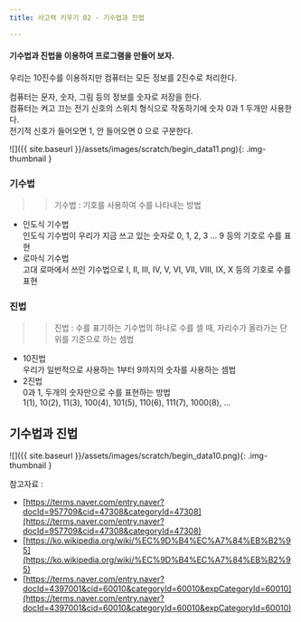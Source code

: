 ```yaml
---
title: 사고력 키우기 02 - 기수법과 진법

---
```


#### 기수법과 진법을 이용하여 프로그램을 만들어 보자.    
우리는 10진수를 이용하지만 컴퓨터는 모든 정보를 2진수로 처리한다.    
    

컴퓨터는 문자, 숫자, 그림 등의 정보를 숫자로 저장을 한다.    
컴퓨터는 켜고 끄는 전기 신호의 스위치 형식으로 작동하기에 숫자 0과 1 두개만 사용한다.    
전기적 신호가 들어오면 1, 안 들어오면 0 으로 구분한다.    

![]({{ site.baseurl }}/assets/images/scratch/begin_data11.png){: .img-thumbnail }

### 기수법
>> 기수법 : 기호를 사용하여 수를 나타내는 방법    
+ 인도식 기수법    
인도식 기수법이 우리가 지금 쓰고 있는 숫자로 0, 1, 2, 3 ... 9 등의 기호로 수를 표현    
+ 로마식 기수법    
고대 로마에서 쓰인 기수법으로 I, II, III, IV, V, VI, VII, VIII, IX, X 등의 기호로 수를 표현    

### 진법
>> 진법 : 수를 표기하는 기수법의 하나로 수를 셀 때, 자리수가 올라가는 단위를 기준으로 하는 셈법    
+ 10진법    
우리가 일반적으로 사용하는 1부터 9까지의 숫자를 사용하는 셈법     
+ 2진법    
0과 1,  두개의 숫자만으로 수를 표현하는 방법    
1(1), 10(2), 11(3), 100(4), 101(5), 110(6), 111(7), 1000(8), ... 

## 기수법과 진법
![]({{ site.baseurl }}/assets/images/scratch/begin_data10.png){: .img-thumbnail }


참고자료 :    

+ [https://terms.naver.com/entry.naver?docId=957709&cid=47308&categoryId=47308](https://terms.naver.com/entry.naver?docId=957709&cid=47308&categoryId=47308)    
+ [https://ko.wikipedia.org/wiki/%EC%9D%B4%EC%A7%84%EB%B2%95](https://ko.wikipedia.org/wiki/%EC%9D%B4%EC%A7%84%EB%B2%95) 
+ [https://terms.naver.com/entry.naver?docId=4397001&cid=60010&categoryId=60010&expCategoryId=60010](https://terms.naver.com/entry.naver?docId=4397001&cid=60010&categoryId=60010&expCategoryId=60010) 